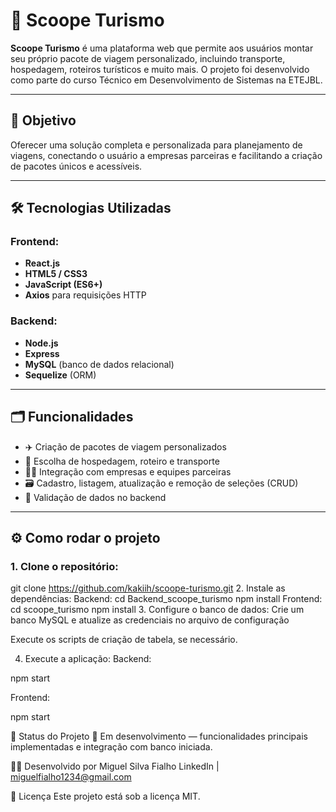 # 🧭 Scoope Turismo

**Scoope Turismo** é uma plataforma web que permite aos usuários montar seu próprio pacote de viagem personalizado, incluindo transporte, hospedagem, roteiros turísticos e muito mais. O projeto foi desenvolvido como parte do curso Técnico em Desenvolvimento de Sistemas na ETEJBL.

---

## 🚀 Objetivo

Oferecer uma solução completa e personalizada para planejamento de viagens, conectando o usuário a empresas parceiras e facilitando a criação de pacotes únicos e acessíveis.

---

## 🛠 Tecnologias Utilizadas

### Frontend:
- **React.js**
- **HTML5 / CSS3**
- **JavaScript (ES6+)**
- **Axios** para requisições HTTP

### Backend:
- **Node.js**
- **Express**
- **MySQL** (banco de dados relacional)
- **Sequelize** (ORM)

---

## 🗂 Funcionalidades

- ✈️ Criação de pacotes de viagem personalizados  
- 🏨 Escolha de hospedagem, roteiro e transporte  
- 🧑‍💼 Integração com empresas e equipes parceiras  
- 🗃️ Cadastro, listagem, atualização e remoção de seleções (CRUD)  
- 🔐 Validação de dados no backend

---

## ⚙️ Como rodar o projeto

### 1. Clone o repositório:

git clone https://github.com/kakiih/scoope-turismo.git
2. Instale as dependências:
Backend:
cd Backend_scoope_turismo
npm install
Frontend:
cd scoope_turismo
npm install
3. Configure o banco de dados:
Crie um banco MySQL e atualize as credenciais no arquivo de configuração 

Execute os scripts de criação de tabela, se necessário.

4. Execute a aplicação:
Backend:

npm start

Frontend:

npm start

📌 Status do Projeto
🔧 Em desenvolvimento — funcionalidades principais implementadas e integração com banco iniciada.

👨‍💻 Desenvolvido por
Miguel Silva Fialho
LinkedIn | miguelfialho1234@gmail.com

📃 Licença
Este projeto está sob a licença MIT.
